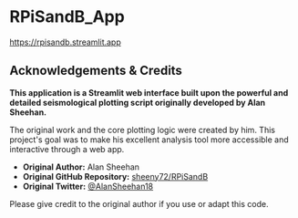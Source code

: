 # RPiSandB_App
https://rpisandb.streamlit.app

## Acknowledgements & Credits

**This application is a Streamlit web interface built upon the powerful and detailed seismological plotting script originally developed by Alan Sheehan.**

The original work and the core plotting logic were created by him. This project's goal was to make his excellent analysis tool more accessible and interactive through a web app.

*   **Original Author:** Alan Sheehan
*   **Original GitHub Repository:** [sheeny72/RPiSandB](https://github.com/sheeny72/RPiSandB)
*   **Original Twitter:** [@AlanSheehan18](https://twitter.com/AlanSheehan18)

Please give credit to the original author if you use or adapt this code.
